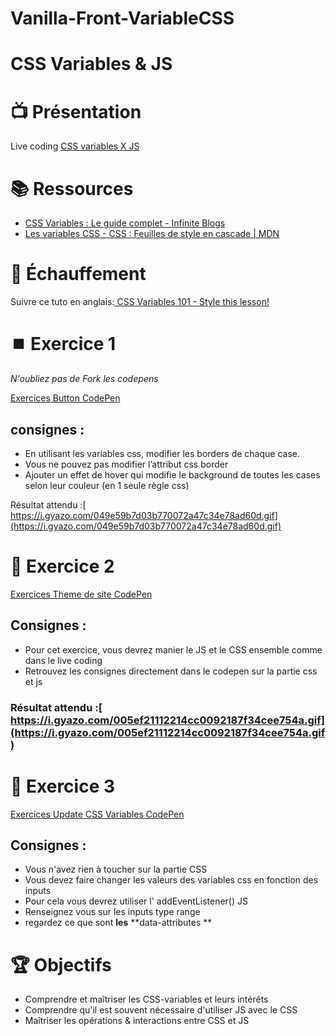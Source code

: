 # Vanilla-Front-VariableCSS

# CSS Variables & JS


# 📺 Présentation


Live coding [CSS variables X JS](https://codepen.io/hamza-karfa/pen/NWRJELp)


# 📚️ Ressources



* [CSS Variables : Le guide complet - Infinite Blogs](https://blogs.infinitesquare.com/posts/web/css-vars-le-guide-complet)
* [Les variables CSS - CSS : Feuilles de style en cascade | MDN](https://developer.mozilla.org/fr/docs/Web/CSS/Using_CSS_custom_properties)


# 💪 Échauffement

Suivre ce tuto en anglais:[ CSS Variables 101 - Style this lesson!](https://codepen.io/abcretrograde/pen/xaKVNx)


# 


# ⏹️ Exercice 1

_N'oubliez pas de Fork les codepens_


[Exercices Button CodePen](https://codepen.io/hamza-karfa/pen/MWjxzRG)


## **consignes :**



* En utilisant les variables css, modifier les borders de chaque case.
* Vous ne pouvez pas modifier l’attribut css border
* Ajouter un effet de hover qui modifie le background de toutes les cases selon leur couleur (en 1 seule règle css)

Résultat attendu :[ https://i.gyazo.com/049e59b7d03b770072a47c34e78ad60d.gif](https://i.gyazo.com/049e59b7d03b770072a47c34e78ad60d.gif)


# 🎨 Exercice 2


[Exercices Theme de site CodePen](https://codepen.io/hamza-karfa/pen/yLawQmj)


## **Consignes :**



* Pour cet exercice, vous devrez manier le JS et le CSS ensemble comme dans le live coding
* Retrouvez les consignes directement dans le codepen sur la partie css et js


### **Résultat attendu :[ https://i.gyazo.com/005ef21112214cc0092187f34cee754a.gif](https://i.gyazo.com/005ef21112214cc0092187f34cee754a.gif)**


# 


# 🎨 Exercice 3


[Exercices Update CSS Variables CodePen](https://codepen.io/hamza-karfa/pen/GRjePgj)


## **Consignes :**



* Vous n'avez rien à toucher sur la partie CSS
* Vous devez faire changer les valeurs des variables css en fonction des inputs
* Pour cela vous devrez utiliser l' addEventListener() JS
* Renseignez vous sur les inputs type range
* regardez ce que sont **les** **data-attributes **


# 🏆 Objectifs



* Comprendre et maîtriser les CSS-variables et leurs intérêts
* Comprendre qu'il est souvent nécessaire d'utiliser JS avec le CSS
* Maîtriser les opérations & interactions entre CSS et JS
